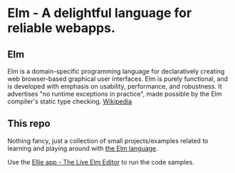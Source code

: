 # Elm - A delightful language for reliable webapps.

## Elm
Elm is a domain-specific programming language for declaratively creating web browser-based graphical user interfaces. Elm is purely functional, and is developed with emphasis on usability, performance, and robustness. It advertises "no runtime exceptions in practice", made possible by the Elm compiler's static type checking. [Wikipedia](https://en.wikipedia.org/wiki/Elm_(programming_language))

## This repo
Nothing fancy, just a collection of small projects/examples related to learning and playing around with [the Elm language](https://elm-lang.org/).

Use the [Ellie app - The Live Elm Editor](https://ellie-app.com/) to run the code samples.

